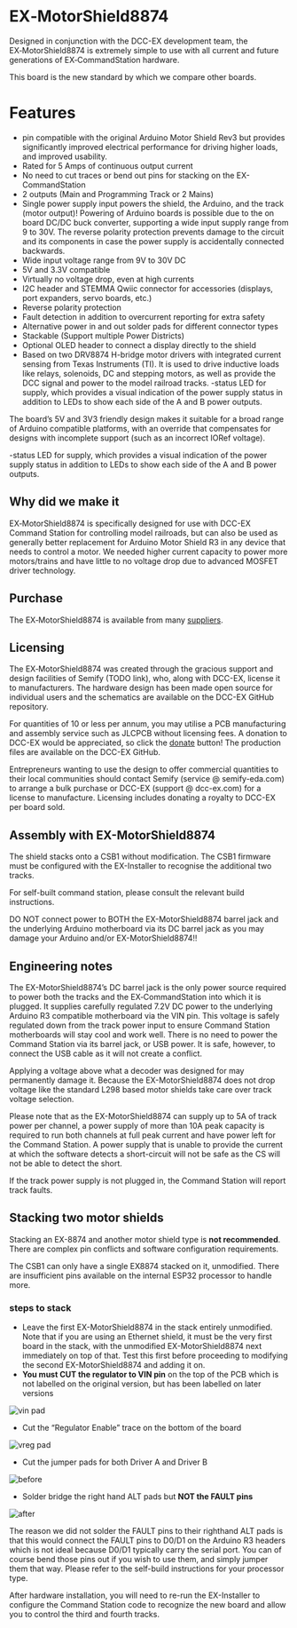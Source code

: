 # EX‑MotorShield8874

Designed in conjunction with the DCC-EX development team, the EX‑MotorShield8874 is extremely simple to use with all current and future generations of EX‑CommandStation hardware.

This board is the new standard by which we compare other boards.

# Features

- pin compatible with the original Arduino Motor Shield Rev3 but provides significantly improved electrical performance for driving higher loads, and improved usability.
- Rated for 5 Amps of continuous output current
- No need to cut traces or bend out pins for stacking on the EX-CommandStation
- 2 outputs (Main and Programming Track or 2 Mains)
- Single power supply input powers the shield, the Arduino, and the track (motor output)!
Powering of Arduino boards is possible due to the on board DC/DC buck converter, supporting a wide input supply range from 9 to 30V. The reverse polarity protection prevents damage to the circuit and its components in case the power supply is accidentally connected backwards.
- Wide input voltage range from 9V to 30V DC
- 5V and 3.3V compatible
- Virtually no voltage drop, even at high currents
- I2C header and STEMMA Qwiic connector for accessories (displays, port expanders, servo boards, etc.)
- Reverse polarity protection
- Fault detection in addition to overcurrent reporting for extra safety
- Alternative power in and out solder pads for different connector types
- Stackable (Support multiple Power Districts)
- Optional OLED header to connect a display directly to the shield
- Based on two DRV8874 H-bridge motor drivers with integrated current sensing from Texas Instruments (TI). It is used to drive inductive loads like relays, solenoids, DC and stepping motors, as well as provide the DCC signal and power to the model railroad tracks.
-status LED for supply, which provides a visual indication of the power supply status in addition to LEDs to show each side of the A and B power outputs.


The board’s 5V and 3V3 friendly design makes it suitable for a broad range of Arduino compatible platforms, with an override that compensates for designs with incomplete support (such as an incorrect IORef voltage).

-status LED for supply, which provides a visual indication of the power supply status in addition to LEDs to show each side of the A and B power outputs.

## Why did we make it
EX‑MotorShield8874 is specifically designed for use with DCC-EX Command Station for controlling model railroads, but can also be used as generally better replacement for Arduino Motor Shield R3 in any device that needs to control a motor. We needed higher current capacity to power more motors/trains and have little to no voltage drop due to advanced MOSFET driver technology.

## Purchase

The EX‑MotorShield8874 is available from many [suppliers](/purchasing/01-official-sellers.md).

## Licensing

The EX‑MotorShield8874 was created through the gracious support and design facilities of Semify (TODO link), who, along with DCC-EX, license it to manufacturers. The hardware design has been made open source for individual users and the schematics are available on the DCC-EX GitHub repository.

For quantities of 10 or less per annum, you may utilise a PCB manufacturing and assembly service such as JLCPCB without licensing fees. A donation to DCC-EX would be appreciated, so click the [donate](/contributing/0-contributing.md) button! The production files are available on the DCC-EX GitHub.

Entrepreneurs wanting to use the design to offer commercial quantities to their local communities should contact Semify (service @ semify-eda.com) to arrange a bulk purchase or DCC-EX (support @ dcc-ex.com) for a license to manufacture. Licensing includes donating a royalty to DCC-EX per board sold.

## Assembly with EX-MotorShield8874

The shield stacks onto a CSB1 without modification. The CSB1 firmware must be configured with the EX-Installer to recognise the additional two tracks. 

For self-built command station, please consult the relevant build instructions.

DO NOT connect power to BOTH the EX-MotorShield8874 barrel jack and the underlying Arduino motherboard via its DC barrel jack as you may damage your Arduino and/or EX-MotorShield8874!!

## Engineering notes

The EX-MotorShield8874’s DC barrel jack is the only power source required to power both the tracks and the EX‑CommandStation into which it is plugged. It supplies carefully regulated 7.2V DC power to the underlying Arduino R3 compatible motherboard via the VIN pin. This voltage is safely regulated down from the track power input to ensure Command Station motherboards will stay cool and work well. There is no need to power the Command Station via its barrel jack, or USB power. It is safe, however, to connect the USB cable as it will not create a conflict.

Applying a voltage above what a decoder was designed for may permanently damage it. Because the EX-MotorShield8874 does not drop voltage like the standard L298 based motor shields take care over track voltage selection.

Please note that as the EX-MotorShield8874 can supply up to 5A of track power per channel, a power supply of more than 10A peak capacity is required to run both channels at full peak current and have power left for the Command Station. A power supply that is unable to provide the current at which the software detects a short-circuit will not be safe as the CS will not be able to detect the short.

If the track power supply is not plugged in, the Command Station will report track faults.

## Stacking two motor shields

Stacking an EX-8874 and another motor shield type is **not recommended**. There are complex pin conflicts and software configuration requirements.

The CSB1 can only have a single EX8874 stacked on it, unmodified. There are insufficient pins available on the internal ESP32 processor to handle more.

### steps to stack

- Leave the first EX-MotorShield8874 in the stack entirely unmodified. Note that if you are using an Ethernet shield, it must be the very first board in the stack, with the unmodified EX-MotorShield8874 next immediately on top of that. Test this first before proceeding to modifying the second EX-MotorShield8874 and adding it on.
- **You must CUT the regulator to VIN pin** on the top of the PCB which is not labelled on the original version, but has been labelled on later versions

![vin pad](/_static/images/ex8874/vin_pad.png)

- Cut the “Regulator Enable” trace on the bottom of the board

![vreg pad](/_static/images/ex8874/vreg_enable_pad.png)

- Cut the jumper pads for both Driver A and Driver B

![before](/_static/images/ex8874/pin_assignment_pads_before.png)

- Solder bridge the right hand ALT pads but **NOT the FAULT pins**

![after](/_static/images/ex8874/pin_assignment_pads_after.png)

The reason we did not solder the FAULT pins to their righthand ALT pads is that this would connect the FAULT pins to D0/D1 on the Arduino R3 headers which is not ideal because D0/D1 typically carry the serial port. You can of course bend those pins out if you wish to use them, and simply jumper them that way. Please refer to the self-build instructions for your processor type. 

After hardware installation, you will need to re-run the EX-Installer to configure the Command Station code to recognize the new board and allow you to control the third and fourth tracks.
